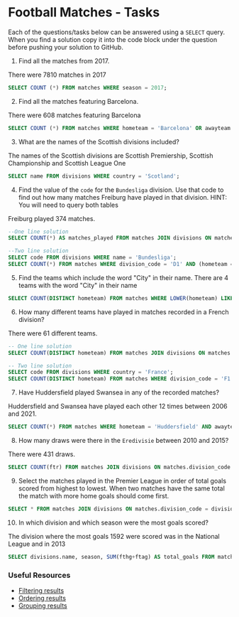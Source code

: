 # Football Matches - Tasks

Each of the questions/tasks below can be answered using a `SELECT` query. When you find a solution copy it into the code block under the question before pushing your solution to GitHub.

1) Find all the matches from 2017.

There were 7810 matches in 2017
```sql
SELECT COUNT (*) FROM matches WHERE season = 2017;


```

2) Find all the matches featuring Barcelona.

There were 608 matches featuring Barcelona
```sql
SELECT COUNT (*) FROM matches WHERE hometeam = 'Barcelona' OR awayteam = 'Barcelona';


```

3) What are the names of the Scottish divisions included?

The names of the Scottish divisions are Scottish Premiership, Scottish Championship and Scottish League One
```sql
SELECT name FROM divisions WHERE country = 'Scotland';

```

4) Find the value of the `code` for the `Bundesliga` division. Use that code to find out how many matches Freiburg have played in that division. HINT: You will need to query both tables

Freiburg played 374 matches.
```sql
--One line solution
SELECT COUNT(*) AS matches_played FROM matches JOIN divisions ON matches.division_code = divisions.code WHERE divisions.name = 'Bundesliga' AND (hometeam = 'Freiburg' OR awayteam = 'Freiburg');

--Two line solution
SELECT code FROM divisions WHERE name = 'Bundesliga';
SELECT COUNT(*) FROM matches WHERE division_code = 'D1' AND (hometeam = 'Freiburg' OR awayteam = 'Freiburg');


```

5) Find the teams which include the word "City" in their name. 
There are 4 teams with the word "City" in their name
```sql
SELECT COUNT(DISTINCT hometeam) FROM matches WHERE LOWER(hometeam) LIKE LOWER('%City%');


```

6) How many different teams have played in matches recorded in a French division?

There were 61 different teams.
```sql
-- One line solution
SELECT COUNT(DISTINCT hometeam) FROM matches JOIN divisions ON matches.division_code = divisions.code WHERE divisions.country = 'France' AND division_code = 'F1' OR division_code = 'F2';

-- Two line solution
SELECT code FROM divisions WHERE country = 'France';
SELECT COUNT(DISTINCT hometeam) FROM matches WHERE division_code = 'F1' OR division_code = 'F2';

```

7) Have Huddersfield played Swansea in any of the recorded matches?

Huddersfield and Swansea have played each other 12 times between 2006 and 2021.
```sql
SELECT COUNT(*) FROM matches WHERE hometeam = 'Huddersfield' AND awayteam = 'Swansea' OR hometeam = 'Swansea' AND awayteam = 'Huddersfield';

```

8) How many draws were there in the `Eredivisie` between 2010 and 2015?

There were 431 draws. 
```sql
SELECT COUNT(ftr) FROM matches JOIN divisions ON matches.division_code = divisions.code WHERE (divisions.name = 'Eredivisie') AND ftr = 'D' AND (season BETWEEN 2010 AND 2015);

```

9) Select the matches played in the Premier League in order of total goals scored from highest to lowest. When two matches have the same total the match with more home goals should come first.

```sql
SELECT * FROM matches JOIN divisions ON matches.division_code = divisions.code WHERE (divisions.name = 'Premier League') ORDER BY (matches.fthg + matches.ftag) DESC, matches.fthg DESC; -- Need the DESC after matches.fthg so matches with more home goals are displayed first

```

10) In which division and which season were the most goals scored?

The division where the most goals 1592 were scored was in the National League and in 2013 
```sql
SELECT divisions.name, season, SUM(fthg+ftag) AS total_goals FROM matches JOIN divisions ON divisions.code = matches.division_code GROUP BY season, divisions.name ORDER BY total_goals DESC;

```

### Useful Resources

- [Filtering results](https://www.w3schools.com/sql/sql_where.asp)
- [Ordering results](https://www.w3schools.com/sql/sql_orderby.asp)
- [Grouping results](https://www.w3schools.com/sql/sql_groupby.asp)